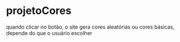 # projetoCores
quando clicar no botão, o site gera cores aleatórias ou cores básicas, depende do que o usuário escolher

